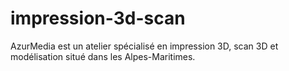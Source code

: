 # impression-3d-scan
AzurMedia est un atelier spécialisé en impression 3D, scan 3D et modélisation situé dans les Alpes-Maritimes.
